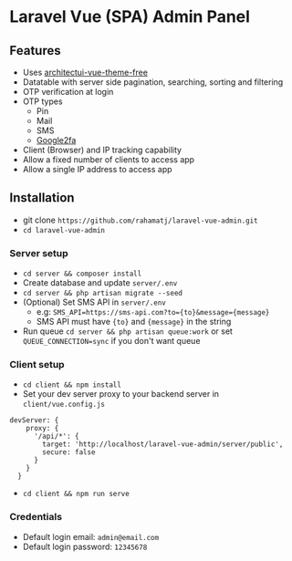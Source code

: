 # Laravel Vue (SPA) Admin Panel

## Features

- Uses [architectui-vue-theme-free](https://github.com/DashboardPack/architectui-vue-theme-free)
- Datatable with server side pagination, searching, sorting and filtering
- OTP verification at login
- OTP types
    - Pin
    - Mail
    - SMS
    - [Google2fa](https://github.com/antonioribeiro/google2fa-laravel)
- Client (Browser) and IP tracking capability
- Allow a fixed number of clients to access app
- Allow a single IP address to access app

## Installation

- git clone `https://github.com/rahamatj/laravel-vue-admin.git`
- `cd laravel-vue-admin`

### Server setup

- `cd server && composer install`
- Create database and update `server/.env`
- `cd server && php artisan migrate --seed`
- (Optional) Set SMS API in `server/.env`
    - e.g: `SMS_API=https://sms-api.com?to={to}&message={message}`
    - SMS API must have `{to}` and `{message}` in the string
- Run queue `cd server && php artisan queue:work` or set `QUEUE_CONNECTION=sync` if you don't want queue

### Client setup

- `cd client && npm install`
- Set your dev server proxy to your backend server in `client/vue.config.js`
```
devServer: {
    proxy: {
      '/api/*': {
        target: 'http://localhost/laravel-vue-admin/server/public',
        secure: false
      }
    }
  }
```
- `cd client && npm run serve`

### Credentials

- Default login email: `admin@email.com`
- Default login password: `12345678`